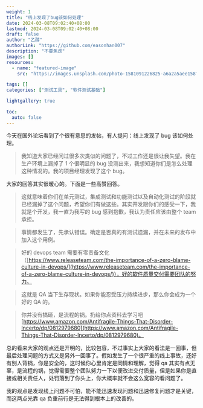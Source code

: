 ```yaml
---
weight: 1
title: "线上发现了bug该如何处理"
date: 2024-03-08T09:02:40+08:00
lastmod: 2024-03-08T09:02:40+08:00
draft: false
author: "乙醇"
authorLink: "https://github.com/easonhan007"
description: "不要焦虑"
images: []
resources:
  - name: "featured-image"
    src: "https://images.unsplash.com/photo-1581091226825-a6a2a5aee158?w=300"

tags: []
categories: ["测试工具", "软件测试基础"]

lightgallery: true

toc:
  auto: false
---
```


今天在国外论坛看到了个很有意思的发帖，有人提问：线上发现了 bug 该如何处理。

> 我知道大家已经问过很多次类似的问题了，不过工作还是很让我失望。我在生产环境上漏掉了 1 个很明显的 bug 没测出来，我想知道你们是怎么处理这种情况的。我的项目经理发现了这个 bug。

大家的回答其实很暖心的。下面是一些高赞回答。

> 这就意味着你们在单元测试，集成测试和功能测试以及自动化测试的阶段就已经漏掉了这个问题，希望你们有做这些。其实开发跟你们的感受一下，我就是个开发，我一直为我写的 bug 感到抱歉，我认为责任应该由整个 team 承担。

> 事情都发生了，先承认错误。确定是否真的有测试遗漏，并在未来的发布中加入这个用例。

> 好的 devops team 需要有零责备文化（[https://www.releaseteam.com/the-importance-of-a-zero-blame-culture-in-devops/](https://www.releaseteam.com/the-importance-of-a-zero-blame-culture-in-devops/)），好的软件质量交付需要团队的努力。

> 这就是 QA 当下生存现状。如果你能忍受压力持续进步，那么你会成为一个好的 QA 的。

> 你并没有搞砸，是流程的锅。扔给你点资料去学习吧[https://www.amazon.com/Antifragile-Things-That-Disorder-Incerto/dp/0812979680](https://www.amazon.com/Antifragile-Things-That-Disorder-Incerto/dp/0812979680)。

总的看来大家的观点还是开明的，比较包容，不过事实上大家的看法是一回事，但最后处理问题的方式又是另外一回事了。假如发生了一个很严重的线上事故，还好有别人背锅，你是安全的，这时候你心里肯定是同情和理解，觉得 qa 其实有点无辜，是流程的锅，觉得需要整个团队努力一下以便改进交付质量，但是如果你是直接或相关责任人，处罚落到了你头上，你大概率就不会这么宽容的看问题了。

我的观点是发现线上问题不可怕，能不能迅速发现问题和迅速修复问题才是关键，而这两点光靠 qa 负重前行是无法得到根本上的改善的。
